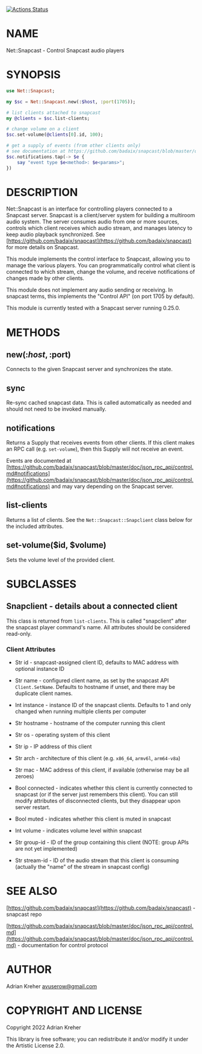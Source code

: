 [![Actions Status](https://github.com/avuserow/raku-net-snapcast/actions/workflows/test.yml/badge.svg)](https://github.com/avuserow/raku-net-snapcast/actions)

NAME
====

Net::Snapcast - Control Snapcast audio players

SYNOPSIS
========

```raku
use Net::Snapcast;

my $sc = Net::Snapcast.new(:$host, :port(1705));

# list clients attached to snapcast
my @clients = $sc.list-clients;

# change volume on a client
$sc.set-volume(@clients[0].id, 100);

# get a supply of events (from other clients only)
# see documentation at https://github.com/badaix/snapcast/blob/master/doc/json_rpc_api/control.md#notifications
$sc.notifications.tap(-> $e {
    say "event type $e<method>: $e<params>";
})
```

DESCRIPTION
===========

Net::Snapcast is an interface for controlling players connected to a Snapcast server. Snapcast is a client/server system for building a multiroom audio system. The server consumes audio from one or more sources, controls which client receives which audio stream, and manages latency to keep audio playback synchronized. See [https://github.com/badaix/snapcast](https://github.com/badaix/snapcast) for more details on Snapcast.

This module implements the control interface to Snapcast, allowing you to manage the various players. You can programmatically control what client is connected to which stream, change the volume, and receive notifications of changes made by other clients.

This module does not implement any audio sending or receiving. In snapcast terms, this implements the "Control API" (on port 1705 by default).

This module is currently tested with a Snapcast server running 0.25.0.

METHODS
=======

new(:$host, :$port)
-------------------

Connects to the given Snapcast server and synchronizes the state.

sync
----

Re-sync cached snapcast data. This is called automatically as needed and should not need to be invoked manually.

notifications
-------------

Returns a Supply that receives events from other clients. If this client makes an RPC call (e.g. `set-volume`), then this Supply will not receive an event.

Events are documented at [https://github.com/badaix/snapcast/blob/master/doc/json_rpc_api/control.md#notifications](https://github.com/badaix/snapcast/blob/master/doc/json_rpc_api/control.md#notifications) and may vary depending on the Snapcast server.

list-clients
------------

Returns a list of clients. See the `Net::Snapcast::Snapclient` class below for the included attributes.

set-volume($id, $volume)
------------------------

Sets the volume level of the provided client.

SUBCLASSES
==========

Snapclient - details about a connected client
---------------------------------------------

This class is returned from `list-clients`. This is called "snapclient" after the snapcast player command's name. All attributes should be considered read-only.

### Client Attributes

  * Str id - snapcast-assigned client ID, defaults to MAC address with optional instance ID

  * Str name - configured client name, as set by the snapcast API `Client.SetName`. Defaults to hostname if unset, and there may be duplicate client names.

  * Int instance - instance ID of the snapcast clients. Defaults to 1 and only changed when running multiple clients per computer

  * Str hostname - hostname of the computer running this client

  * Str os - operating system of this client

  * Str ip - IP address of this client

  * Str arch - architecture of this client (e.g. `x86_64`, `armv6l`, `arm64-v8a`)

  * Str mac - MAC address of this client, if available (otherwise may be all zeroes)

  * Bool connected - indicates whether this client is currently connected to snapcast (or if the server just remembers this client). You can still modify attributes of disconnected clients, but they disappear upon server restart.

  * Bool muted - indicates whether this client is muted in snapcast

  * Int volume - indicates volume level within snapcast

  * Str group-id - ID of the group containing this client (NOTE: group APIs are not yet implemented)

  * Str stream-id - ID of the audio stream that this client is consuming (actually the "name" of the stream in snapcast config)

SEE ALSO
========

[https://github.com/badaix/snapcast](https://github.com/badaix/snapcast) - snapcast repo

[https://github.com/badaix/snapcast/blob/master/doc/json_rpc_api/control.md](https://github.com/badaix/snapcast/blob/master/doc/json_rpc_api/control.md) - documentation for control protocol

AUTHOR
======

Adrian Kreher <avuserow@gmail.com>

COPYRIGHT AND LICENSE
=====================

Copyright 2022 Adrian Kreher

This library is free software; you can redistribute it and/or modify it under the Artistic License 2.0.

